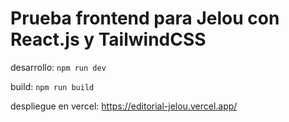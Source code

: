 # Prueba frontend para Jelou con React.js y TailwindCSS

desarrollo: `npm run dev`

build: `npm run build`

despliegue en vercel: https://editorial-jelou.vercel.app/
